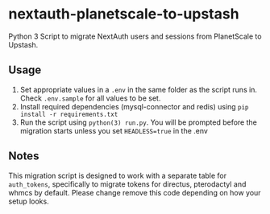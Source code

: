 # nextauth-planetscale-to-upstash
Python 3 Script to migrate NextAuth users and sessions from PlanetScale to Upstash.

## Usage
1. Set appropriate values in a `.env` in the same folder as the script runs in. Check `.env.sample` for all values to be set.
2. Install required dependencies (mysql-connector and redis) using ```pip install -r requirements.txt```
3. Run the script using ```python(3) run.py```. You will be prompted before the migration starts unless you set `HEADLESS=true` in the .env

## Notes
This migration script is designed to work with a separate table for `auth_tokens`, specifically to migrate tokens for directus, pterodactyl and whmcs by default. Please change remove this code depending on how your setup looks.